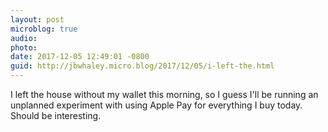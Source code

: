 ```yaml
---
layout: post
microblog: true
audio: 
photo: 
date: 2017-12-05 12:49:01 -0800
guid: http://jbwhaley.micro.blog/2017/12/05/i-left-the.html
---
```

I left the house without my wallet this morning, so I guess I'll be running an unplanned experiment with using Apple Pay for everything I buy today. Should be interesting.
